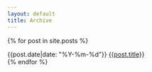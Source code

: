 ```yaml
---
layout: default
title: Archive
---
```

{% for post in site.posts %}
<div class="entry-item" id="{{ post.id | encode_md5 }}">
  <time class="updated" datetime="{{site.time|date_to_xmlschema}}">{{post.date|date: "%Y-%m-%d"}}</time>
  <a href="{{ post.url }}">{{post.title}}</a>
</div>
{% endfor %}